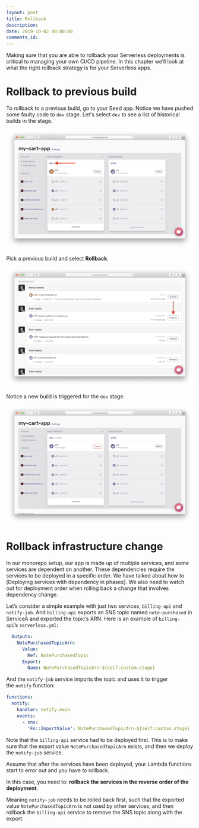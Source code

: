```yaml
---
layout: post
title: Rollback
description: 
date: 2019-10-02 00:00:00
comments_id: 
---
```


Making sure that you are able to rollback your Serverless deployments is critical to managing your own CI/CD pipeline. In this chapter we’ll look at what the right rollback strategy is for your Serverless apps.

# Rollback to previous build

To rollback to a previous build, go to your Seed app. Notice we have pushed some faulty code to `dev` stage. Let's select `dev` to see a list of historical builds in the stage.

![](/assets/best-practices/rollback-1.png)

Pick a previous build and select **Rollback**.

![](/assets/best-practices/rollback-2.png)

Notice a new build is triggered for the `dev` stage.

![](/assets/best-practices/rollback-3.png)

# Rollback infrastructure change

In our monorepo setup, our app is made up of multiple services, and some services are dependent on another. These dependencies require the services to be deployed in a specific order. We have talked about how to [Deploying services with dependency in phases]. We also need to watch out for deployment order when rolling back a change that involves dependency change.

Let’s consider a simple example with just two services, `billing-api` and `notify-job`. And `billing-api` exports an SNS topic named `note-purchased` in ServiceA and exported the topic’s ARN. Here is an example of `billing-api`’s `serverless.yml`:
``` yaml
  Outputs:
    NotePurchasedTopicArn:
      Value:
        Ref: NotePurchasedTopic
      Export:
        Name: NotePurchasedTopicArn-${self:custom.stage}
```
And the `notify-job` service imports the topic and uses it to trigger the `notify` function:
``` yaml
functions:
  notify:
    handler: notify.main
    events:
      - sns:
        'Fn::ImportValue': NotePurchasedTopicArn-${self:custom.stage}
```
Note that the `billing-api` service had to be deployed first. This is to make sure that the export value `NotePurchasedTopicArn` exists, and then we deploy the `notify-job` service.

Assume that after the services have been deployed, your Lambda functions start to error out and you have to rollback.

In this case, you need to: **rollback the services in the reverse order of the deployment**.

Meaning `notify-job` needs to be rolled back first, such that the exported value `NotePurchasedTopicArn` is not used by other services, and then rollback the `billing-api` service to remove the SNS topic along with the export.
